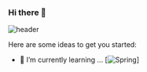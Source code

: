### Hi there 👋


<!--**yunji118/yunji118** is a ✨ _special_ ✨ repository because its `README.md` (this file) appears on your GitHub profile.-->

![header](https://capsule-render.vercel.app/api?type=wave&color=auto&height=300&section=header&text=Yunji%20render&fontSize=90)

Here are some ideas to get you started:

<!--- 🔭 I’m currently working on ...-->
- 🌱 I’m currently learning ... [![Spring](https://img.shields.io/badge/spring-로고색?style=flat-square&logo=spring&logoColor=white)]
<!--- 👯 I’m looking to collaborate on ...
- 🤔 I’m looking for help with ...
- 💬 Ask me about ...
- 📫 How to reach me: ...
- 😄 Pronouns: ...
- ⚡ Fun fact: ...-->

